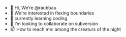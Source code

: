 - 👋 Hi, We’re @raubbau
- 👀 We're interested in flexing boundaries
- 🌱 currently learning coding
- 💞️ I’m looking to collaborate on subversion
- 📫 How to reach me: among the creaturs of the night

<!---
raubbau/raubbau is a ✨ special ✨ repository because its `README.md` (this file) appears on your GitHub profile.
You can click the Preview link to take a look at your changes.
--->
